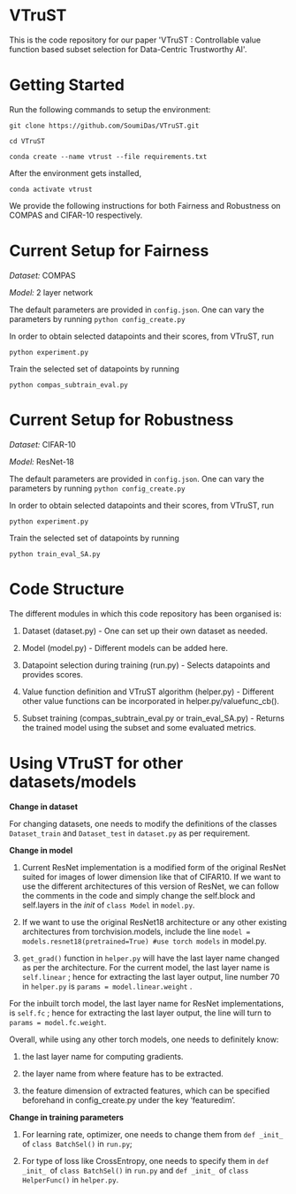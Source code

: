 # VTruST

This is the code repository for our paper 'VTruST : Controllable value function based subset selection for Data-Centric Trustworthy AI'.

# Getting Started

Run the following commands to setup the environment:

```
git clone https://github.com/SoumiDas/VTruST.git

cd VTruST

conda create --name vtrust --file requirements.txt
```

After the environment gets installed,

```
conda activate vtrust
```

We provide the following instructions for both Fairness and Robustness on COMPAS and CIFAR-10 respectively.

# Current Setup for Fairness

<i>Dataset:</i> COMPAS

<i>Model:</i> 2 layer network

The default parameters are provided in ```config.json```. One can vary the parameters by running ```python config_create.py```

In order to obtain selected datapoints and their scores, from VTruST, run

```python experiment.py```

Train the selected set of datapoints by running

```python compas_subtrain_eval.py```

# Current Setup for Robustness

<i>Dataset:</i> CIFAR-10

<i>Model:</i> ResNet-18

The default parameters are provided in ```config.json```. One can vary the parameters by running ```python config_create.py```

In order to obtain selected datapoints and their scores, from VTruST, run

```python experiment.py```

Train the selected set of datapoints by running

```python train_eval_SA.py```

# Code Structure

The different modules in which this code repository has been organised is:

1. Dataset (dataset.py) - One can set up their own dataset as needed.

2. Model (model.py) - Different models can be added here.

3. Datapoint selection during training (run.py) - Selects datapoints and provides scores.

4. Value function definition and VTruST algorithm (helper.py) - Different other value functions can be incorporated in helper.py/valuefunc_cb().

6. Subset training (compas_subtrain_eval.py or train_eval_SA.py) - Returns the trained model using the subset and some evaluated metrics. 


# Using VTruST for other datasets/models

<b> Change in dataset </b>

For changing datasets, one needs to modify the definitions of the classes ```Dataset_train``` and ```Dataset_test``` in ```dataset.py``` as per requirement.

<b> Change in model </b>

1. Current ResNet implementation is a modified form of the original ResNet suited for images of lower dimension like that of CIFAR10. If we want to use the different architectures of this version of ResNet, we can follow the comments in the code and simply change the self.block and self.layers in the _init_ of ```class Model``` in ```model.py```.

2. If we want to use the original ResNet18 architecture or any other existing architectures from torchvision.models, include the line 
```model = models.resnet18(pretrained=True) #use torch models``` in model.py.

3. ```get_grad()``` function in ```helper.py``` will have the last layer name changed as per the architecture. For the current model, the last layer name is ```self.linear``` ; hence for extracting the last layer output, line number 70 in ```helper.py``` is ```params = model.linear.weight``` .

For the inbuilt torch model, the last layer name for ResNet implementations, is ```self.fc``` ; hence for extracting the last layer output, the line will turn to ```params = model.fc.weight```.


Overall, while using any other torch models,  one needs to definitely know:

1. the last layer name for computing gradients.

2. the layer name from where feature has to be extracted.

3. the feature dimension of extracted features, which can be specified beforehand in config_create.py under the key ‘featuredim’.

<b> Change in training parameters </b>

1. For learning rate, optimizer, one needs to change them from ```def _init_ ```of ```class BatchSel()``` in ```run.py```; 

2. For type of loss like CrossEntropy, one needs to specify them in ```def _init_ ```of ```class BatchSel()``` in ```run.py``` and ```def _init_ ```of ```class HelperFunc()``` in ```helper.py```.
